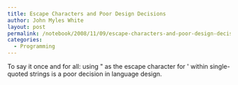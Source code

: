```yaml
---
title: Escape Characters and Poor Design Decisions
author: John Myles White
layout: post
permalink: /notebook/2008/11/09/escape-characters-and-poor-design-decisions/
categories:
  - Programming
---
```


To say it once and for all: using " as the escape character for ' within single-quoted strings is a poor decision in language design.
